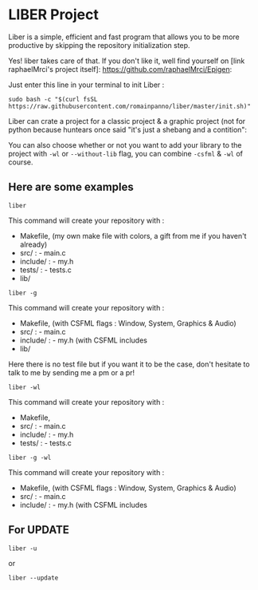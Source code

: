 # LIBER Project

Liber is a simple, efficient and fast program that allows you to be more productive by skipping the repository initialization step.

Yes! liber takes care of that.
If you don't like it, well find yourself on [link raphaelMrci's project itself]: https://github.com/raphaelMrci/Epigen:

Just enter this line in your terminal to init Liber :

```
sudo bash -c "$(curl fsSL https://raw.githubusercontent.com/romainpanno/liber/master/init.sh)"
```

Liber can crate a project for a classic project & a graphic project (not for python because huntears once said "it's just a shebang and a contition":

You can also choose whether or not you want to add your library to the project with `-wl` or `--without-lib` flag, you can combine `-csfml` & `-wl` of course.

## Here are some examples
```
liber
```
This command will create your repository with :
  - Makefile, (my own make file with colors, a gift from me if you haven't already)
  - src/      :
                - main.c
  - include/  :
                - my.h
  - tests/    :
                - tests.c
  - lib/

```
liber -g
```
This command will create your repository with :
  - Makefile, (with CSFML flags : Window, System, Graphics & Audio)
  - src/      :
                - main.c
  - include/  :
                - my.h (with CSFML includes
  - lib/

Here there is no test file but if you want it to be the case, don't hesitate to talk to me by sending me a pm or a pr!


```
liber -wl
```
This command will create your repository with :
  - Makefile,
  - src/      :
                - main.c
  - include/  :
                - my.h
  - tests/    :
                - tests.c


```
liber -g -wl
```
This command will create your repository with :
  - Makefile, (with CSFML flags : Window, System, Graphics & Audio)
  - src/      :
                - main.c
  - include/  :
                - my.h (with CSFML includes


## For UPDATE
```
liber -u
```
or
```
liber --update
```
